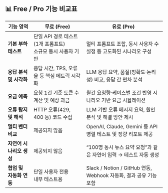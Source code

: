 ## 📊 Free / Pro 기능 비교표

| 기능 영역 | 무료 (Free) | 유료 (Pro) |
|-----------|--------------|-------------|
| **기본 부하 테스트** | 단일 API 경로 테스트 (1개 프롬프트)<br>소규모 동시 사용자 기반 | 멀티 프롬프트 조합, 동시 사용자 수 설정 등 고도화된 시나리오 구성 |
| **응답 분석 및 시각화** | 응답 시간, TPS, 오류율 등 핵심 메트릭 시각화 | LLM 응답 요약, 품질(정확도·논리성) 비교, 응답 간 편차 분석 |
| **요금 예측** | 요청 1건 기준 토큰 수 계산 및 예상 과금 | 월간 요청량·케이스별 조건 반영 시나리오 기반 요금 시뮬레이션 |
| **오류 탐지 및 해석** | HTTP 오류(429, 400 등) 코드 수집 | LLM 기반 오류 메시지 요약, 원인 분석 및 해결 방안 제시 |
| **멀티 벤더 비교** | 제공되지 않음 | OpenAI, Claude, Gemini 등 API 병렬 테스트 및 정량 리포트 제공 |
| **자연어 시나리오 생성** | 제공되지 않음 | “100명 동시 뉴스 요약 요청”과 같은 자연어 입력 → 테스트 자동 생성 |
| **협업 및 자동화 연동** | 단일 사용자 전용<br>내부 테스트용 | Slack / Notion / GitHub 연동, Webhook 자동화, 결과 공유 기능 포함 |
